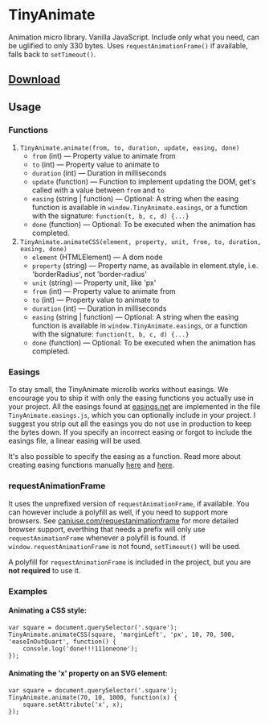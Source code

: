 # TinyAnimate
Animation micro library. Vanilla JavaScript. Include only what you need, can be uglified to only 330 bytes. Uses
`requestAnimationFrame()` if available, falls back to `setTimeout()`.

## [Download](/branneman/TinyAnimate/releases)

## Usage

### Functions
1. `TinyAnimate.animate(from, to, duration, update, easing, done)`
    - `from` (int) — Property value to animate from
    - `to` (int) — Property value to animate to
    - `duration` (int) — Duration in milliseconds
    - `update` (function) — Function to implement updating the DOM, get's called with a value between `from` and `to`
    - `easing` (string | function) — Optional: A string when the easing function is available in `window.TinyAnimate.easings`, or a function with the signature: `function(t, b, c, d) {...}`
    - `done` (function) — Optional: To be executed when the animation has completed.
2. `TinyAnimate.animateCSS(element, property, unit, from, to, duration, easing, done)`
    - `element` (HTMLElement) — A dom node
    - `property` (string) — Property name, as available in element.style, i.e. 'borderRadius', not 'border-radius'
    - `unit` (string) — Property unit, like 'px'
    - `from` (int) — Property value to animate from
    - `to` (int) — Property value to animate to
    - `duration` (int) — Duration in milliseconds
    - `easing` (string | function) — Optional: A string when the easing function is available in `window.TinyAnimate.easings`, or a function with the signature: `function(t, b, c, d) {...}`
    - `done` (function) — Optional: To be executed when the animation has completed.

### Easings
To stay small, the TinyAnimate microlib works without easings. We encourage you to ship it with only the easing
functions you actually use in your project. All the easings found at [easings.net](http://easings.net/) are implemented
in the file `TinyAnimate.easings.js`, which you can optionally include in your project. I suggest you strip out all the
easings you do not use in production to keep the bytes down. If you specify an incorrect easing or forgot to include the
easings file, a linear easing will be used.

It's also possible to specify the easing as a function. Read more about creating easing functions manually
[here](http://upshots.org/actionscript/jsas-understanding-easing) and
[here](http://greweb.me/2012/02/bezier-curve-based-easing-functions-from-concept-to-implementation/).

### requestAnimationFrame
It uses the unprefixed version of `requestAnimationFrame`, if available. You can however include a polyfill as well, if
you need to support more browsers. See [caniuse.com/requestanimationframe](http://caniuse.com/requestanimationframe) for
more detailed browser support, everthing that needs a prefix will only use `requestAnimationFrame` whenever a polyfill
is found. If `window.requestAnimationFrame` is not found, `setTimeout()` will be used.

A polyfill for `requestAnimationFrame` is included in the project, but you are **not required** to use it.

### Examples
#### Animating a CSS style:
    var square = document.querySelector('.square');
    TinyAnimate.animateCSS(square, 'marginLeft', 'px', 10, 70, 500, 'easeInOutQuart', function() {
        console.log('done!!!111oneone');
    });
#### Animating the 'x' property on an SVG element:
    var square = document.querySelector('.square');
    TinyAnimate.animate(70, 10, 1000, function(x) {
        square.setAttribute('x', x);
    });
